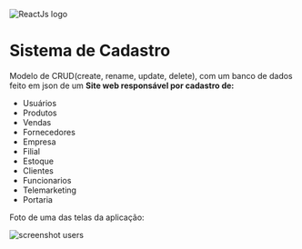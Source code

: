 ![ReactJs logo](https://github.com/Nerd0000/Cadastro-ReactJs/blob/master/ReactJS-logo.png)
# Sistema de Cadastro
Modelo de CRUD(create, rename, update, delete), com um banco de dados feito em json de um **Site web responsável por cadastro de:** <p>
* Usuários
* Produtos
* Vendas
* Fornecedores
* Empresa
* Filial
* Estoque
* Clientes
* Funcionarios
* Telemarketing
* Portaria <p> <p>

Foto de uma das telas da aplicação:

![screenshot users](https://github.com/Nerd0000/Cadastro-ReactJs/blob/master/screenshot%20users.png)
